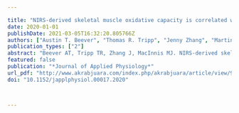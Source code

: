 ---
title: "NIRS-derived skeletal muscle oxidative capacity is correlated with aerobic fitness and independent of sex"
date: 2020-01-01
publishDate: 2021-03-05T16:32:20.805766Z
authors: ["Austin T. Beever", "Thomas R. Tripp", "Jenny Zhang", "Martin J. MacInnis"]
publication_types: ["2"]
abstract: "Beever AT, Tripp TR, Zhang J, MacInnis MJ. NIRS-derived skeletal muscle oxidative capacity is correlated with aerobic fitness and independent of sex. J Appl Physiol 129: 558 –568, 2020. First published July 23, 2020; doi:10.1152/japplphysiol.00017.2020.—Near-infrared spectroscopy (NIRS) provides a simple and reliable measure of skeletal muscle oxidative capacity; however, its relationship to aerobic fitness and sex are unclear. We hypothesized that NIRS-derived oxidative capacity in the vastus lateralis (VL) and medial gastrocnemius (MG) would be correlated with indices of aerobic fitness and independent of sex. Twenty-six participants (13 males, 13 females) performed ramp- and step-incremental tests to volitional exhaustion on separate days to establish maximal oxygen uptake (V̇ O2 m a x), peak power output (PPO), lactate threshold (LT), gas exchange threshold (GET), respiratory compensation point (RCP), and maximal fat oxidation (MFO). Data were normalized to lean body mass to account for sex-based differences in body composition. Exercise tests were preceded by duplicate measurements of NIRS-derived oxidative capacity on the VL and MG muscles (i.e., repeated arterial occlusions following a brief set of muscle contractions). Skeletal muscle oxidative capacity for the VL (means ± SD: 21.9 ± 4.6 s) and MG (22.5 ± 6.1 s) were similar but unrelated (r2 = 0.03, P = 0.39). Skeletal muscle oxidative capacity for the VL, but not the MG (P > 0.05 for all variables), was significantly correlated with V̇ O2 m a x (r2 = 0.24; P = 0.01), PPO (r2 = 0.23; P = 0.01), LT (r2 = 0.23; P = 0.01), GET (r2 = 0.23; P = 0.01), and RCP (r2 = 0.27; P = 0.006). MFO was not correlated with VL or MG skeletal muscle oxidative capacity (P > 0.05). Females (54.9 ± 4.5 mL˙kg LBM−1˙min−1) and males (56.0 ± 6.2 mL˙kg LBM−1˙min−1), matched for V̇ O2m ax (P = 0.62), had similar NIRS-derived oxidative capacities for VL (20.7 ± 4.4 vs. 23.2 ± 4.6 s; P = 0.18) and MG (24.4 ± 6.8 vs. 20.5 ± 4.8 s; P = 0.10). Overall, NIRS-derived skeletal muscle oxidative capacity in VL is indicative of aerobic fitness and independent of sex in humans. NEW & NOTEWORTHY Near-infrared spectroscopy (NIRS) can be used to measure skeletal muscle oxidative capacity. Here, we demonstrated that NIRS-derived skeletal muscle oxidative capacity of the vastus lateralis was independent of sex, reliable across and within days, and correlated with maximal and submaximal indices of aerobic fitness, including maximal oxygen uptake, lactate threshold, and respiratory compensation point. These findings highlight the utility of NIRS for investigating skeletal muscle oxidative capacity in females and males. fat oxidation; lactate threshold; maximal oxygen uptake; reliability; vastus lateralis"
featured: false
publication: "*Journal of Applied Physiology*"
url_pdf: "http://www.akrabjuara.com/index.php/akrabjuara/article/view/919"
doi: "10.1152/japplphysiol.00017.2020"


---

